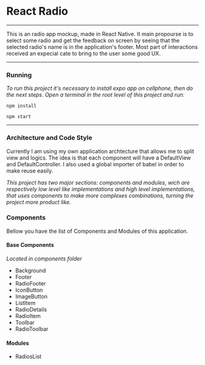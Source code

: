 # React Radio

----

This is an radio app mockup, made in React Native. It main propourse is to select some radio and get the feedback on screen by seeing that the selected radio's name is in the application's footer. Most part of interactions received an expecial cate to bring to the user some good UX.

----

### Running

*To run this project it's necessary to install expo app on cellphone, then do the next steps. Open a terminal in the root level of this project and run:*

```
npm install
```

```
npm start
```

----

### Architecture and Code Style

Currently I am using my own application archtecture that allows me to split view and logics. The idea is that each component will have a DefaultView and DefaultController. I also used a global importer of babel in order to make reuse easily.

*This project has two major sections: components and modules, wich are respectively low level like implementations and high level implementations, that uses components to make more complexes combinations, turning the project more product like.*

### Components

Bellow you have the list of Components and Modules of this application.

#### Base Components

*Located in components folder*

* Background
* Footer
* RadioFooter
* IconButton
* ImageButton
* ListItem
* RadioDetails
* RadioItem
* Toolbar
* RadioToolbar

#### Modules

* RadiosList